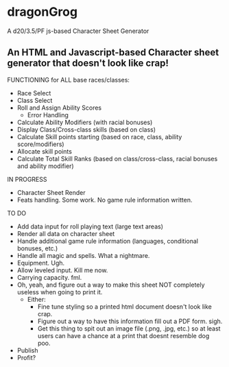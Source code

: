 dragonGrog
==========

A d20/3.5/PF js-based Character Sheet Generator

<h2>
  An HTML and Javascript-based Character sheet generator that doesn't look like crap!
</h2>



FUNCTIONING for ALL base races/classes:
- Race Select
- Class Select
- Roll and Assign Ability Scores
	- Error Handling
- Calculate Ability Modifiers (with racial bonuses)
- Display Class/Cross-class skills (based on class)
- Calculate Skill points starting (based on race, class, ability score/modifiers)
- Allocate skill points
- Calculate Total Skill Ranks (based on class/cross-class, racial bonuses and ability modifier)


IN PROGRESS
- Character Sheet Render
- Feats handling. Some work. No game rule information written.


TO DO
- Add data input for roll playing text (large text areas)
- Render all data on character sheet
- Handle additional game rule information (languages, conditional bonuses, etc.)
- Handle all magic and spells. What a nightmare. 
- Equipment. Ugh. 
- Allow leveled input. Kill me now. 
- Carrying capacity. fml. 
- Oh, yeah, and figure out a way to make this sheet NOT completely useless when going to print it. 
	- Either:
		- Fine tune styling so a printed html document doesn't look like crap.
		- Figure out a way to have this information fill out a PDF form. sigh. 
		- Get this thing to spit out an image file (.png, .jpg, etc.) so at least users can have a chance at a print that doesnt resemble dog poo.
- Publish
- Profit?




